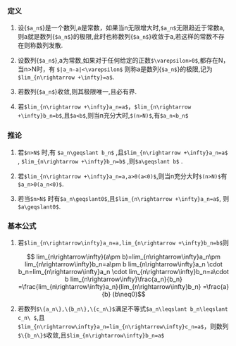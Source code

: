 ### 定义

1. 设{`$a_n$`}是一个数列,a是常数，如果当n无限增大时,`$a_n$`无限趋近于常数a,则a就是数列{`$a_n$`}的极限,此时也称数列{`$a_n$`}收敛于a,若这样的常数不存在则称数列发散.

2.  设数列{`$a_n$`},a为常数,如果对于任何给定的正数`$\varepsilon>0$`,都存在N，当n>N时，有
`$|a_n-a|<\varepsilon$`
则称a是数列{`$a_n$`}的极限,记为`$lim_{n\rightarrow +\infty}=a$`.

3.  若数列{`$a_n$`}收敛,则其极限唯一,且必有界.

4.  若`$lim_{n\rightarrow +\infty}a_n=a$`，`$lim_{n\rightarrow +\infty}b_n=b$`,且`$a<b$`,则当n充分大时,`$(n>N)$`,有`$a_n<b_n$`

### 推论

1. 若`$n>N$` 时,有 `$a_n\geqslant b_n$` ,且`$lim_{n\rightarrow +\infty}a_n=a$` ,
 `$lim_{n\rightarrow +\infty}b_n=b$` ,则`$a\geqslant b$` .

2. 若`$lim_{n\rightarrow +\infty}a_n=a,a>0(a<0)$`,则当n充分大时`$(n>N)$`有`$a_n>0(a_n<0)$`.

3. 若当`$n>N$` 时有`$a_n\geqslant0$`,且`$lim_{n\rightarrow +\infty}a_n=a$`, 则 `$a\geqslant0$`.


### 基本公式

1. 若`$lim_{n\rightarrow\infty}a_n=a,lim_{n\rightarrow +\infty}b_n=b$`则

    ```math
        lim_{n\rightarrow\infty}(a\pm b)=lim_{n\rightarrow\infty}a_n\pm lim_{n\rightarrow\infty}b_n=a\pm b
        
        lim_{n\rightarrow\infty}a_n \cdot b_n=lim_{n\rightarrow\infty}a_n \cdot lim_{n\rightarrow\infty}b_n=a\cdot b
        
        lim_{n\rightarrow\infty}\frac{a_n}{b_n} =\frac{lim_{n\rightarrow\infty}a_n}{lim_{n\rightarrow\infty}b_n}             =\frac{a}{b}  (b\neq0)
    ```
                                                                                            
    
2. 若数列`$\{a_n\},\{b_n\},\{c_n\}$`满足不等式`$a_n\leqslant b_n\leqslant c_n\ $`,且`$lim_{n\rightarrow\infty}a_n=lim_{n\rightarrow\infty}c_n=a$`，则数列`$\{b_n\}$`收敛,且`$lim_{n\rightarrow\infty}b_n=a$`